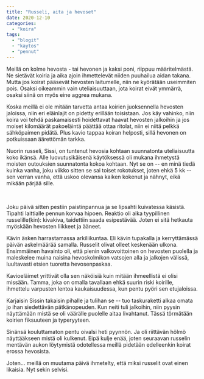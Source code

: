 ```yaml
---
title: "Russeli, aita ja hevoset"
date: 2020-12-10
categories: 
  - "koira"
tags: 
  - "blogit"
  - "kaytos"
  - "pennut"
---
```


Meillä on kolme hevosta - tai hevonen ja kaksi poni, riippuu määritelmästä. Ne sietävät koiria ja aika ajoin ihmettelevät niiden puuhailua aidan takana. Mutta jos koirat pääsevät hevosten laitumelle, niin ne kyörätään useimmiten pois. Osaksi oikeammin vain uteliaisuuttaan, jota koirat eivät ymmärrä, osaksi siinä on myös eine aggrea mukana.

<!--more-->

Koska meillä ei ole mitään tarvetta antaa koirien juoksennella hevosten jaloissa, niin eri eläinlajit on pidetty erillään toisistaan. Jos käy vahinko, niin koira voi tehdä paskamaisesti hoidettavat haavat hevosten jalkoihin ja jos moiset kilomäärät pakoeläintä päättää ottaa ritolat, niin ei niitä pelkkä sähköpaimen pidätä. Plus kavio tappaa koiran helposti, sillä hevonen on potkuissaan äärettömän tarkka.

Nuorin russeli, Sissi, on tuntenut hevosia kohtaan suunnatonta uteliaisuutta koko ikänsä. Alle luovutusikäisenä käytöksessä oli mukana ihmetystä moisten outouksien suunnatonta kokoa kohtaan. Nyt se on -- en minä tiedä kuinka vanha, joku viikko sitten se sai toiset rokotukset, joten ehkä 5 kk -- sen verran vanha, että uskoo olevansa kaiken kokenut ja nähnyt, eikä mikään pärjää sille.

 

Joku päivä sitten pestiin paistinpannua ja se lipsahti kuivatessa käsistä. Tipahti laittialle pennun korvaa hipoen. Reaktio oli aika tyypillinen russelille(kin): kivakiva, taidettiin saada esipestävää. Joten ei sitä hetkauta myöskään hevosten liikkeet ja ääneet.

Kävin äsken harrastamassa arkiliikuntaa. Eli kävin tupakalla ja kerryttämässä päivän askelmäärää samalla. Russelit olivat olleet keskenään ulkona. Ensimmäinen havainto oli, että pienin valkovoittoinen on hevosten puolella ja maleskelee muina naisina hevoskolmikon vatsojen alla ja jalkojen välissä, luultavasti etsien tuoretta hevosenpaskaa.

Kavioeläimet yrittivät olla sen näköisiä kuin mitään ihmeellistä ei olisi missään. Tamma, joka on omalla tavallaan ehkä suurin riski koirille, ihmettelu varpusten lentoa kaukaisuudessa, kun pentu pyöri sen etujaloissa.

Karjaisin Sissin takaisin pihalle ja tulihan se -- tuo taskuraketti alkaa omata jo ihan siedettävän pätkänopeuden. Kun neiti tuli jalkoihin, niin pyysin näyttämään mistä se oli väärälle puolelle aitaa livahtanut. Tässä törmätään koirien fiksuuteen ja typeryyteen.

Sinänsä kouluttamaton pentu oivalsi heti pyynnön. Ja oli riittävän hölmö näyttääkseen mistä oli kulkenut. Eipä kulje enää, joten seuraavan russelin mentävän aukon löytymistä odotellessa meillä pidetään edelleenkin koirat erossa hevosista.

Joten... meillä on muutama päivä ihmetelty, että miksi russelit ovat einen likaisia. Nyt sekin selvisi.
